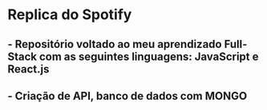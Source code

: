 # Replica do Spotify

## - Repositório voltado ao meu aprendizado Full-Stack com as seguintes linguagens: JavaScript e React.js
## - Criação de API, banco de dados com MONGO

